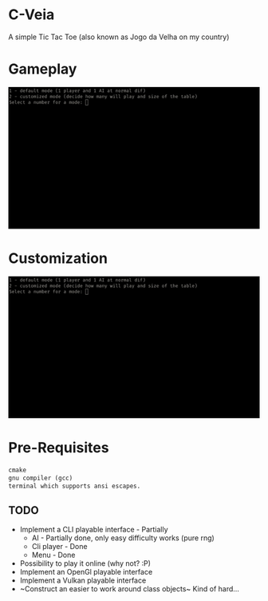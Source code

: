 # C-Veia
A simple Tic Tac Toe (also known as Jogo da Velha on my country)

# Gameplay

![alt text](https://github.com/Thinkaboutmin/C-Veia/blob/master/gif/play_game.gif)

# Customization

![alt text](https://github.com/Thinkaboutmin/C-Veia/blob/master/gif/game_custom.gif)

# Pre-Requisites
```
cmake
gnu compiler (gcc)
terminal which supports ansi escapes.
```
## TODO

* Implement a CLI playable interface - Partially
  * AI - Partially done, only easy difficulty works (pure rng)
  * Cli player - Done
  * Menu - Done
* Possibility to play it online (why not? :P) 
* Implement an OpenGl playable interface
* Implement a Vulkan playable interface
* ~Construct an easier to work around class objects~ Kind of hard...
